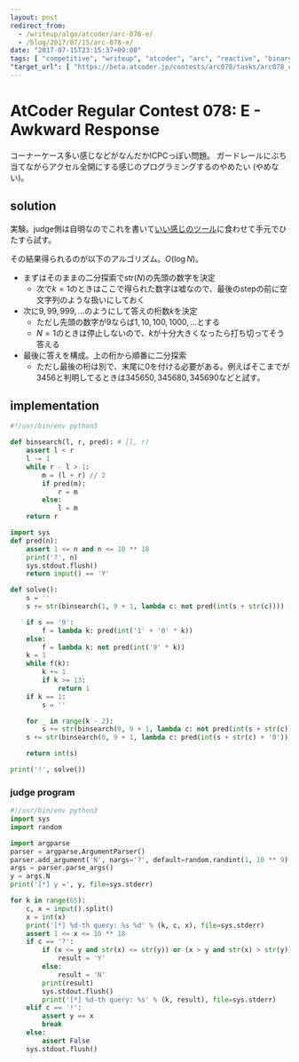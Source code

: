 ```yaml
---
layout: post
redirect_from:
  - /writeup/algo/atcoder/arc-078-e/
  - /blog/2017/07/15/arc-078-e/
date: "2017-07-15T23:15:37+09:00"
tags: [ "competitive", "writeup", "atcoder", "arc", "reactive", "binary-search" ]
"target_url": [ "https://beta.atcoder.jp/contests/arc078/tasks/arc078_c" ]
---
```


# AtCoder Regular Contest 078: E - Awkward Response

コーナーケース多い感じなどがなんだかICPCっぽい問題。
ガードレールにぶち当てながらアクセル全開にする感じのプログラミングするのやめたい (やめない)。

## solution

実験。judge側は自明なのでこれを書いて[いい感じのツール](https://github.com/kmyk/online-judge-tools)に食わせて手元でひたすら試す。

その結果得られるのが以下のアルゴリズム。$O(\log N)$。

-   まずはそのままの二分探索で$\mathrm{str}(N)$の先頭の数字を決定
    -   次で$k = 1$のときはここで得られた数字は嘘なので、最後のstepの前に空文字列のような扱いにしておく
-   次に$9, 99, 999, \dots$のようにして答えの桁数$k$を決定
    -   ただし先頭の数字が$9$ならば$1, 10, 100, 1000, \dots$とする
    -   $N = 1$のときは停止しないので、$k$が十分大きくなったら打ち切ってそう答える
-   最後に答えを構成。上の桁から順番に二分探索
    -   ただし最後の桁は別で、末尾に$0$を付ける必要がある。例えばそこまでが$3456$と判明してるときは$345650, 345680, 345690$などと試す。

## implementation

``` python
#!/usr/bin/env python3

def binsearch(l, r, pred): # [l, r)
    assert l < r
    l -= 1
    while r - l > 1:
        m = (l + r) // 2
        if pred(m):
            r = m
        else:
            l = m
    return r

import sys
def pred(n):
    assert 1 <= n and n <= 10 ** 18
    print('?', n)
    sys.stdout.flush()
    return input() == 'Y'

def solve():
    s = ''
    s += str(binsearch(1, 9 + 1, lambda c: not pred(int(s + str(c)))) - 1)

    if s == '9':
        f = lambda k: pred(int('1' + '0' * k))
    else:
        f = lambda k: not pred(int('9' * k))
    k = 1
    while f(k):
        k += 1
        if k >= 13:
            return 1
    if k == 1:
        s = ''

    for _ in range(k - 2):
        s += str(binsearch(0, 9 + 1, lambda c: not pred(int(s + str(c)))) - 1)
    s += str(binsearch(0, 9 + 1, lambda c: pred(int(s + str(c) + '0'))))

    return int(s)

print('!', solve())
```

### judge program

``` python
#!/usr/bin/env python3
import sys
import random

import argparse
parser = argparse.ArgumentParser()
parser.add_argument('N', nargs='?', default=random.randint(1, 10 ** 9), type=int)
args = parser.parse_args()
y = args.N
print('[*] y =', y, file=sys.stderr)

for k in range(65):
    c, x = input().split()
    x = int(x)
    print('[*] %d-th query: %s %d' % (k, c, x), file=sys.stderr)
    assert 1 <= x <= 10 ** 18
    if c == '?':
        if (x <= y and str(x) <= str(y)) or (x > y and str(x) > str(y)):
            result = 'Y'
        else:
            result = 'N'
        print(result)
        sys.stdout.flush()
        print('[*] %d-th query: %s' % (k, result), file=sys.stderr)
    elif c == '!':
        assert y == x
        break
    else:
        assert False
    sys.stdout.flush()
```
